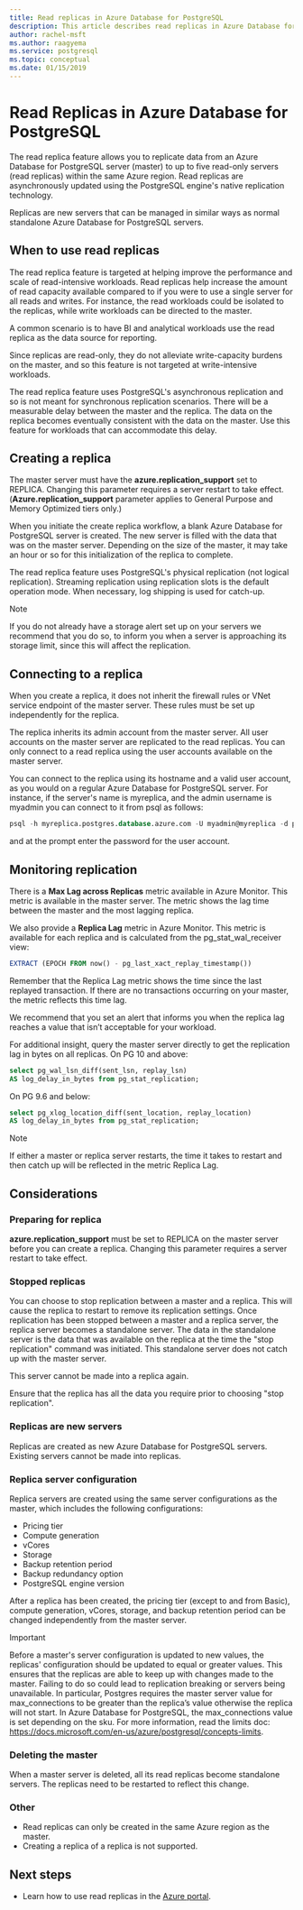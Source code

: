 ```yaml
---
title: Read replicas in Azure Database for PostgreSQL
description: This article describes read replicas in Azure Database for PostgreSQL.
author: rachel-msft
ms.author: raagyema
ms.service: postgresql
ms.topic: conceptual
ms.date: 01/15/2019
---
```


# Read Replicas in Azure Database for PostgreSQL
The read replica feature allows you to replicate data from an Azure Database for PostgreSQL server (master) to up to five read-only servers (read replicas) within the same Azure region. Read replicas are asynchronously updated using the PostgreSQL engine's native replication technology.

Replicas are new servers that can be managed in similar ways as normal standalone Azure Database for PostgreSQL servers. 

## When to use read replicas
The read replica feature is targeted at helping improve the performance and scale of read-intensive workloads. Read replicas help increase the amount of read capacity available compared to if you were to use a single server for all reads and writes. For instance, the read workloads could be isolated to the replicas, while write workloads can be directed to the master.

A common scenario is to have BI and analytical workloads use the read replica as the data source for reporting.

Since replicas are read-only, they do not alleviate write-capacity burdens on the master, and so this feature is not targeted at write-intensive workloads.

The read replica feature uses PostgreSQL's asynchronous replication and so is not meant for synchronous replication scenarios. There will be a measurable delay between the master and the replica. The data on the replica becomes eventually consistent with the data on the master. Use this feature for workloads that can accommodate this delay.

## Creating a replica
The master server must have the **azure.replication_support** set to REPLICA. Changing this parameter requires a server restart to take effect. (**Azure.replication_support** parameter applies to General Purpose and Memory Optimized tiers only.)

When you initiate the create replica workflow, a blank Azure Database for PostgreSQL server is created. The new server is filled with the data that was on the master server. Depending on the size of the master, it may take an hour or so for this initialization of the replica to complete. 

The read replica feature uses PostgreSQL's physical replication (not logical replication). Streaming replication using replication slots is the default operation mode. When necessary, log shipping is used for catch-up.

> [!NOTE]
> If you do not already have a storage alert set up on your servers we recommend that you do so, to inform you when a server is approaching its storage limit, since this will affect the replication.

## Connecting to a replica
When you create a replica, it does not inherit the firewall rules or VNet service endpoint of the master server. These rules must be set up independently for the replica.

The replica inherits its admin account from the master server. All user accounts on the master server are replicated to the read replicas. You can only connect to a read replica using the user accounts available on the master server.

You can connect to the replica using its hostname and a valid user account, as you would on a regular Azure Database for PostgreSQL server. For instance, if the server's name is myreplica, and the admin username is myadmin you can connect to it from psql as follows:

```SQL
psql -h myreplica.postgres.database.azure.com -U myadmin@myreplica -d postgres
```
and at the prompt enter the password for the user account.

## Monitoring replication
There is a **Max Lag across Replicas** metric available in Azure Monitor. This metric is available in the master server. The metric shows the lag time between the master and the most lagging replica. 

We also provide a **Replica Lag** metric in Azure Monitor. This metric is available for each replica and is calculated from the pg_stat_wal_receiver view:

```SQL
EXTRACT (EPOCH FROM now() - pg_last_xact_replay_timestamp())
```
Remember that the Replica Lag metric shows the time since the last replayed transaction. If there are no transactions occurring on your master, the metric reflects this time lag.

We recommend that you set an alert that informs you when the replica lag reaches a value that isn’t acceptable for your workload. 

For additional insight, query the master server directly to get the replication lag in bytes on all replicas.
On PG 10 and above:
```SQL
select pg_wal_lsn_diff(sent_lsn, replay_lsn) 
AS log_delay_in_bytes from pg_stat_replication;
```

On PG 9.6 and below:
```SQL
select pg_xlog_location_diff(sent_location, replay_location) 
AS log_delay_in_bytes from pg_stat_replication;
```


> [!NOTE]
> If either a master or replica server restarts, the time it takes to restart and then catch up will be reflected in the metric Replica Lag.


## Considerations

### Preparing for replica
**azure.replication_support** must be set to REPLICA on the master server before you can create a replica. Changing this parameter requires a server restart to take effect. 

### Stopped replicas
You can choose to stop replication between a master and a replica. This will cause the replica to restart to remove its replication settings. Once replication has been stopped between a master and a replica server, the replica server becomes a standalone server. The data in the standalone server is the data that was available on the replica at the time the "stop replication" command was initiated. This standalone server does not catch up with the master server.

This server cannot be made into a replica again.

Ensure that the replica has all the data you require prior to choosing "stop replication".

### Replicas are new servers
Replicas are created as new Azure Database for PostgreSQL servers. Existing servers cannot be made into replicas.

### Replica server configuration
Replica servers are created using the same server configurations as the master, which includes the following configurations:
- Pricing tier
- Compute generation
- vCores
- Storage
- Backup retention period
- Backup redundancy option
- PostgreSQL engine version

After a replica has been created, the pricing tier (except to and from Basic), compute generation, vCores, storage, and backup retention period can be changed independently from the master server.

> [!IMPORTANT]
> Before a master's server configuration is updated to new values, the replicas' configuration should be updated to equal or greater values. This ensures that the replicas are able to keep up with changes made to the master. Failing to do so could lead to replication breaking or servers being unavailable.
In particular, Postgres requires the master server value for max_connections to be greater than the replica’s value otherwise the replica will not start. In Azure Database for PostgreSQL, the max_connections value is set depending on the sku. For more information, read the limits doc: https://docs.microsoft.com/en-us/azure/postgresql/concepts-limits. 


### Deleting the master
When a master server is deleted, all its read replicas become standalone servers. The replicas need to be restarted to reflect this change.

### Other
- Read replicas can only be created in the same Azure region as the master.
- Creating a replica of a replica is not supported.

## Next steps
- Learn how to use read replicas in the [Azure portal](howto-read-replicas-portal.md).
